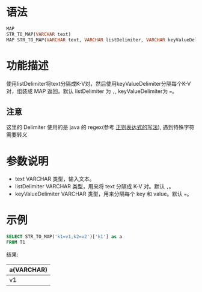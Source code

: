 # 语法

```sql
MAP
STR_TO_MAP(VARCHAR text)
MAP STR_TO_MAP(VARCHAR text, VARCHAR listDelimiter, VARCHAR keyValueDelimiter)
```

# 功能描述

使用listDelimiter将text分隔成K-V对，然后使用keyValueDelimiter分隔每个K-V对，组装成 MAP 返回。默认 listDelimiter 为 `,`, keyValueDelimiter为 `=`。

## 注意

这里的 Delimiter 使用的是 java 的 regex(参考 [正则表达式的写法](http://site.alibaba.net/blink/blink-doc/archives/zheng-ze-biao-da-shi-de-xie-fa.html)), 遇到特殊字符需要转义

# 参数说明

- text VARCHAR 类型，输入文本。
- listDelimiter VARCHAR 类型，用来将 text 分隔成 K-V 对。默认 `,`。
- keyValueDelimiter VARCHAR 类型，用来分隔每个 key 和 value。默认 `=`。

# 示例

```sql
SELECT STR_TO_MAP('k1=v1,k2=v2')['k1'] as a
FROM T1
```

结果:

| a(VARCHAR) |
| --- |
| v1 |

